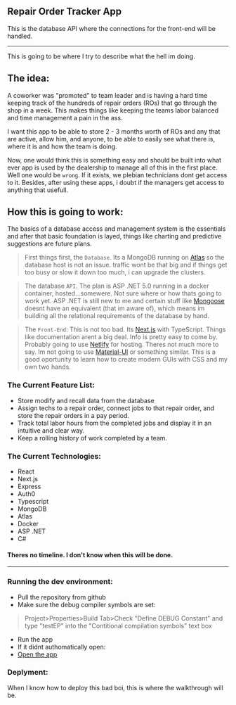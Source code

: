 ## Repair Order Tracker App

This is the database API where the connections for the front-end will be handled.

----

This is going to be where I try to describe what the hell im doing.

## The idea:

A coworker was "promoted" to team leader and is having a hard time keeping track of the hundreds of repair orders (ROs) that go through the shop in a week. This makes things like keeping the teams labor balanced and time management a pain in the ass.

I want this app to be able to store 2 - 3 months worth of ROs and any that are active, allow him, and anyone, to be able to easily see what there is, where it is and how the team is doing.

Now, one would think this is something easy and should be built into what ever app is used by the dealership to manage all of this in the first place. Well one would be `wrong`. If it exists, we plebian technicians dont get access to it. Besides, after using these apps, i doubt if the managers get access to anything that usefull.

## How this is going to work:

The basics of a database access and management system is the essentials and after that basic foundation is layed, things like charting and predictive suggestions are future plans.

> First things first, the `Database`. Its a MongoDB running on [Atlas](https://www.mongodb.com/cloud/atlas) so the database host is not an issue. traffic wont be that big and if things get too busy or slow it down too much, i can upgrade the clusters.

> The database `API`. The plan is ASP .NET 5.0 running in a docker container, hosted...somewere. Not sure where or how thats going to work yet. ASP .NET is still new to me and certain stuff like [Mongoose](https://mongoosejs.com/docs/) doesnt have an equivalent (that im aware of), which means im building all the relational requirements of the database by hand.

> The `Front-End`: This is not too bad. Its [Next.js](https://nextjs.org/docs/getting-started) with TypeScript. Things like documentation arent a big deal. Info is pretty easy to come by. Probably going to use [Netlify](https://www.netlify.com/products/workflow/) for hosting. Theres not much more to say. Im not going to use [Material-UI](https://material-ui.com/) or something similar. This is a good oportunity to learn how to create modern GUIs with CSS and my own two hands.

### The Current Feature List:

- Store modify and recall data from the database
- Assign techs to a repair order, connect jobs to that repair order, and store the repair orders in a pay period.
- Track total labor hours from the completed jobs and display it in an intuitive and clear way.
- Keep a rolling history of work completed by a team.

### The Current Technologies:

* React
* Next.js
* Express
* Auth0
* Typescript
* MongoDB
* Atlas
* Docker
* ASP .NET
* C#

#### Theres no timeline. I don't know when this will be done.

----

### Running the dev environment:


- Pull the repository from github
- Make sure the debug compiler symbols are set:
> Project>Properties>Build Tab>Check "Define DEBUG Constant" and type "testEP" into the "Contitional compilation symbols" text box
- Run the app
- If it didnt authomatically open:
- [Open the app](http://localhost:33786)

### Deplyment:

When I know how to deploy this bad boi, this is where the walkthrough will be.